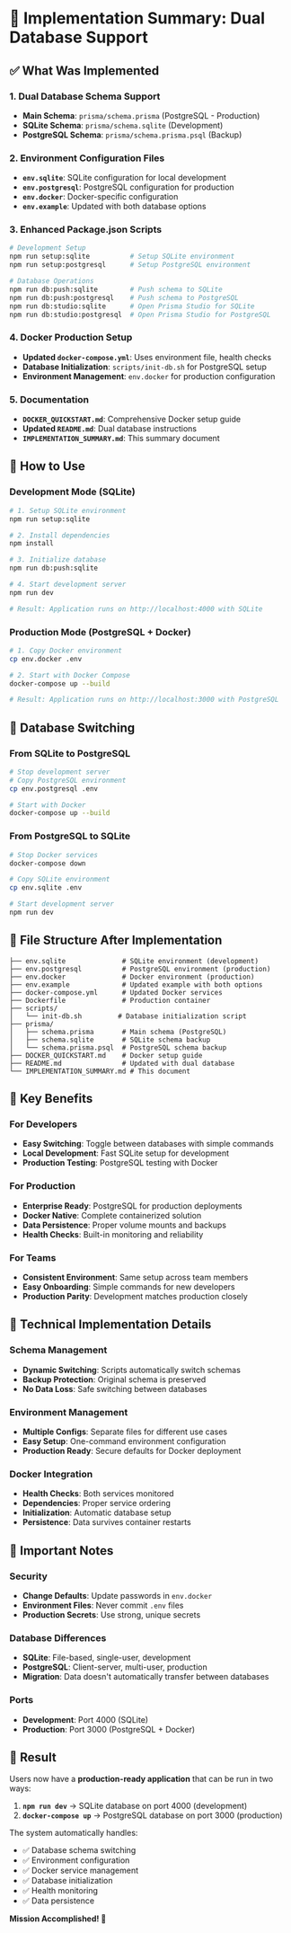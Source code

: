 # 🎯 Implementation Summary: Dual Database Support

## ✅ **What Was Implemented**

### **1. Dual Database Schema Support**
- **Main Schema**: `prisma/schema.prisma` (PostgreSQL - Production)
- **SQLite Schema**: `prisma/schema.sqlite` (Development)
- **PostgreSQL Schema**: `prisma/schema.prisma.psql` (Backup)

### **2. Environment Configuration Files**
- **`env.sqlite`**: SQLite configuration for local development
- **`env.postgresql`**: PostgreSQL configuration for production
- **`env.docker`**: Docker-specific configuration
- **`env.example`**: Updated with both database options

### **3. Enhanced Package.json Scripts**
```bash
# Development Setup
npm run setup:sqlite          # Setup SQLite environment
npm run setup:postgresql      # Setup PostgreSQL environment

# Database Operations
npm run db:push:sqlite        # Push schema to SQLite
npm run db:push:postgresql    # Push schema to PostgreSQL
npm run db:studio:sqlite      # Open Prisma Studio for SQLite
npm run db:studio:postgresql  # Open Prisma Studio for PostgreSQL
```

### **4. Docker Production Setup**
- **Updated `docker-compose.yml`**: Uses environment file, health checks
- **Database Initialization**: `scripts/init-db.sh` for PostgreSQL setup
- **Environment Management**: `env.docker` for production configuration

### **5. Documentation**
- **`DOCKER_QUICKSTART.md`**: Comprehensive Docker setup guide
- **Updated `README.md`**: Dual database instructions
- **`IMPLEMENTATION_SUMMARY.md`**: This summary document

## 🚀 **How to Use**

### **Development Mode (SQLite)**
```bash
# 1. Setup SQLite environment
npm run setup:sqlite

# 2. Install dependencies
npm install

# 3. Initialize database
npm run db:push:sqlite

# 4. Start development server
npm run dev

# Result: Application runs on http://localhost:4000 with SQLite
```

### **Production Mode (PostgreSQL + Docker)**
```bash
# 1. Copy Docker environment
cp env.docker .env

# 2. Start with Docker Compose
docker-compose up --build

# Result: Application runs on http://localhost:3000 with PostgreSQL
```

## 🔄 **Database Switching**

### **From SQLite to PostgreSQL**
```bash
# Stop development server
# Copy PostgreSQL environment
cp env.postgresql .env

# Start with Docker
docker-compose up --build
```

### **From PostgreSQL to SQLite**
```bash
# Stop Docker services
docker-compose down

# Copy SQLite environment
cp env.sqlite .env

# Start development server
npm run dev
```

## 📁 **File Structure After Implementation**

```
├── env.sqlite              # SQLite environment (development)
├── env.postgresql          # PostgreSQL environment (production)
├── env.docker              # Docker environment (production)
├── env.example             # Updated example with both options
├── docker-compose.yml      # Updated Docker services
├── Dockerfile              # Production container
├── scripts/
│   └── init-db.sh         # Database initialization script
├── prisma/
│   ├── schema.prisma       # Main schema (PostgreSQL)
│   ├── schema.sqlite       # SQLite schema backup
│   └── schema.prisma.psql  # PostgreSQL schema backup
├── DOCKER_QUICKSTART.md    # Docker setup guide
├── README.md               # Updated with dual database
└── IMPLEMENTATION_SUMMARY.md # This document
```

## 🎯 **Key Benefits**

### **For Developers**
- **Easy Switching**: Toggle between databases with simple commands
- **Local Development**: Fast SQLite setup for development
- **Production Testing**: PostgreSQL testing with Docker

### **For Production**
- **Enterprise Ready**: PostgreSQL for production deployments
- **Docker Native**: Complete containerized solution
- **Data Persistence**: Proper volume mounts and backups
- **Health Checks**: Built-in monitoring and reliability

### **For Teams**
- **Consistent Environment**: Same setup across team members
- **Easy Onboarding**: Simple commands for new developers
- **Production Parity**: Development matches production closely

## 🔧 **Technical Implementation Details**

### **Schema Management**
- **Dynamic Switching**: Scripts automatically switch schemas
- **Backup Protection**: Original schema is preserved
- **No Data Loss**: Safe switching between databases

### **Environment Management**
- **Multiple Configs**: Separate files for different use cases
- **Easy Setup**: One-command environment configuration
- **Production Ready**: Secure defaults for Docker deployment

### **Docker Integration**
- **Health Checks**: Both services monitored
- **Dependencies**: Proper service ordering
- **Initialization**: Automatic database setup
- **Persistence**: Data survives container restarts

## 🚨 **Important Notes**

### **Security**
- **Change Defaults**: Update passwords in `env.docker`
- **Environment Files**: Never commit `.env` files
- **Production Secrets**: Use strong, unique secrets

### **Database Differences**
- **SQLite**: File-based, single-user, development
- **PostgreSQL**: Client-server, multi-user, production
- **Migration**: Data doesn't automatically transfer between databases

### **Ports**
- **Development**: Port 4000 (SQLite)
- **Production**: Port 3000 (PostgreSQL + Docker)

## 🎉 **Result**

Users now have a **production-ready application** that can be run in two ways:

1. **`npm run dev`** → SQLite database on port 4000 (development)
2. **`docker-compose up`** → PostgreSQL database on port 3000 (production)

The system automatically handles:
- ✅ Database schema switching
- ✅ Environment configuration
- ✅ Docker service management
- ✅ Database initialization
- ✅ Health monitoring
- ✅ Data persistence

**Mission Accomplished! 🚀**